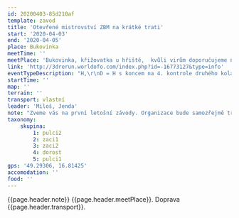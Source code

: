 ```yaml
---
id: 20200403-85d210af
template: zavod
title: 'Otevřené mistrovství ZBM na krátké trati'
start: '2020-04-03'
end: '2020-04-05'
place: Bukovinka
meetTime: ''
meetPlace: 'Bukovinka, křižovatka u hřiště,  kvůli virům doporučujeme neparkovat ve vesnici'
link: 'http://3drerun.worldofo.com/index.php?id=-16773127&type=info'
eventTypeDescription: "H,\r\nD = H s koncem na 4. kontrole druhého kola,\r\nDH14,\r\nDH12,\r\nDH10,"
startTime: ''
map: ''
terrain: ''
transport: vlastní
leader: 'Miloš, Jenda'
note: "Zveme vás na první letošní závody. Organizace bude samozřejmě trošku jednodušší:\r\n* [vytiskněte si mapy jako obvykle](https://www.dropbox.com/s/tywiqcnhdqp6zno/bukovinka_tisk.zip?dl=0) (moc ji před startem nezkoumejte, ať si nekazíte zážitek)\r\n* mapa pojmenovaná jako cesta na start vás dovede k vašemu startovnímu bodu (DH10-12 - 1200m, ostatní 1700m)\r\n* na kontrolách budou zase fábory z mlíka\r\n* váš čas a odkaz na GPS doplňujte do [online výsledkové listiny](https://docs.google.com/spreadsheets/d/1chYEayxlDfKf1ULYJaNSjhbZ_uNzbY2dylnisN-klfY/edit?usp=sharing)\r\n* samozřejmostí je [tabulka příjezdů](https://docs.google.com/spreadsheets/d/19hcfWom8Ak2L4gPH17VVtb_Zvdr-WWTSpNb-z_4UvG4/edit#gid=0)"
taxonomy:
    skupina:
        1: pulci2
        2: zaci1
        3: zaci2
        4: dorost
        5: pulci1
gps: '49.29306, 16.81425'
accomodation: ''
food: ''
---
```

{{page.header.note}}
 {{page.header.meetPlace}}. Doprava {{page.header.transport}}.
